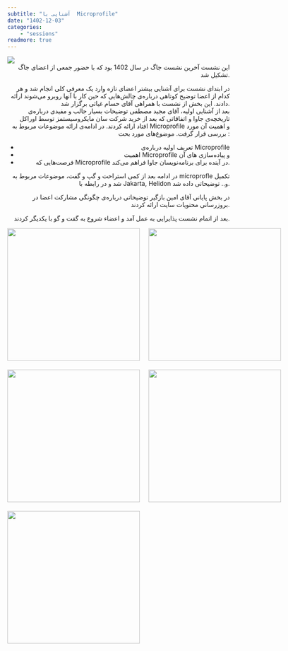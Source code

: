 ```yaml
---
subtitle: "آشنایی با  Microprofile"
date: "1402-12-03"
categories:
    - "sessions"
readmore: true
---
```

<img src="https://media.licdn.com/dms/image/D4D22AQGuOuk9xgfJmQ/feedshare-shrink_2048_1536/0/1708628660728?e=1711584000&v=beta&t=Jy21Cpra9oIm2TAOGc8oPvuoOAMRC35wDnpLw2YyOUs" />
<div style="text-align: right;">
این نشست آخرین نشست جاگ در سال 1402 بود که با حضور جمعی از اعضای جاگ تشکیل شد.

در ابتدای نشست برای آشنایی بیشتر اعضای تازه‌ وارد یک معرفی کلی انجام شد و هر کدام از اعضا توضیح کوتاهی درباره‌ی چالش‌هایی که حین کار با آنها روبرو می‌شوند ارائه دادند. این بخش از نشست با همراهی آقای حسام غیاثی برگزار شد. 
<br>
بعد از آشنایی اولیه، آقای مجید مصطفی توضیحات بسیار جالب و مفیدی درباره‌ی تاریخچه‌ی جاوا و اتفاقاتی که بعد از خرید شرکت سان مایکروسیستمز توسط اوراکل افتاد ارائه کردند. در ادامه‌ی ارائه موضوعات مربوط به Microprofile و اهمیت آن مورد بررسی قرار گرفت. موضوع‌های مورد بحث :‌
- تعریف اولیه درباره‌ی  Microprofile
- اهمیت  Microprofile و پیاده‌سازی های آن
- فرصت‌هایی که  Microprofile در آینده‌‌‌ برای برنامه‌نویسان جاوا فراهم می‌کند.
  
در ادامه بعد از کمی استراحت و گپ و گفت، موضوعات مربوط به  microprofle تکمیل شد و در رابطه با Jakarta, Helidon و.. توضیحاتی داده شد.

در بخش پایانی آقای امین بازگیر توضیحاتی درباره‌ی چگونگی مشارکت اعضا در بروزرسانی محتویات سایت ارائه کردند. 

بعد از اتمام نشست پذایرایی به عمل آمد و اعضاء شروع به گفت و گو با یکدیگر کردند. 


</div>
<div style="display: grid; grid-template-columns: repeat(2, 2fr); gap: 20px;">
    <img src="https://media.licdn.com/dms/image/D4D22AQGynqQ2GFXkJg/feedshare-shrink_2048_1536/0/1708628650750?e=1711584000&v=beta&t=JyBsS5pN2ucK7pYwDm4cFSJQZR9YUb_5fqgOcv_J5FQ" width="300"/>
    <img src="https://media.licdn.com/dms/image/D4D22AQF6lstuzH9bew/feedshare-shrink_2048_1536/0/1708628659949?e=1711584000&v=beta&t=ttcyAKtgiXJdITg_cXw88YJ93BC5yG1i4g01tUGHHZc" width="300"/>
    <img src="https://media.licdn.com/dms/image/D4D22AQHQbG9Wnt7Uzw/feedshare-shrink_2048_1536/0/1708628651809?e=1711584000&v=beta&t=keuGDNPBcMocjj0rD384YY3MQyIGLF-ma5uNlqsFJk8" width="300"/>
    <img src="https://media.licdn.com/dms/image/D4D22AQG9x22Z0P4HoA/feedshare-shrink_2048_1536/0/1708628655433?e=1711584000&v=beta&t=dlxUHfRyVttYS4SoYJ9fFtBbC9qFUD705uyugaqjNzY" width="300"/>
    <img src="https://media.licdn.com/dms/image/D4D22AQHQbG9Wnt7Uzw/feedshare-shrink_2048_1536/0/1708628651809?e=1711584000&v=beta&t=keuGDNPBcMocjj0rD384YY3MQyIGLF-ma5uNlqsFJk8" width="300"/>
</div>

